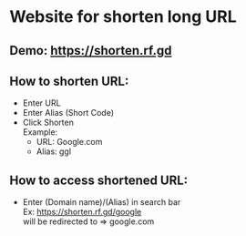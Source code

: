 # Website for shorten long URL
## Demo: <a href="https://shorten.rf.gd">https://shorten.rf.gd</a>
## How to shorten URL:
- Enter URL
- Enter Alias (Short Code)
- Click Shorten <br>
  Example: <br>
    - URL: Google.com <br>
    - Alias: ggl
## How to access shortened URL:
- Enter (Domain name)/(Alias) in search bar <br>
  Ex: <a href="https://shorten.rf.gd/google">https://shorten.rf.gd/google</a> <br>
  will be redirected to => google.com
